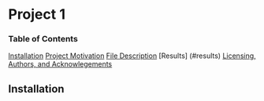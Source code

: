 # Project 1

### Table of Contents
[Installation](#installation)
[Project Motivation](#motivation)
[File Description](#files)
[Results] (#results)
[Licensing, Authors, and Acknowlegements](#licensing)

## Installation <a name= "installation"></a>
